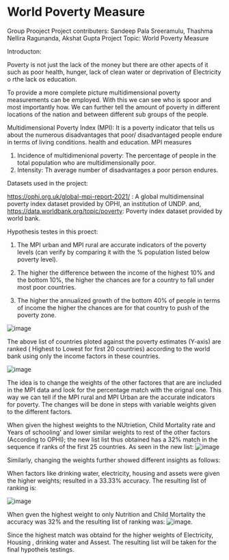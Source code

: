 # World Poverty Measure
Group Prooject
Project contributers: Sandeep Pala Sreeramulu, Thashma Nellira Ragunanda, Akshat Gupta
Project Topic: World Poverty Measure

Introducton:

Poverty is not just the lack of the money but there are other apects of it such as  poor health, hunger, lack of clean water or deprivation of Electricity o rthe lack os education.

To provide a more complete picture multidimensional poverty measurements can be employed. With this we can see who is spoor and most importantly how. We can further tell the amount of poverty in different locations of the nation and between different sub groups of the people.

Multidimensional Poverty Index (MPI):
It is a poverty indicator that tells us about the numerous disadvantages that poor/ disadvantaged people endure in  terms of living conditions. health and education.
MPI measures 
1. Incidence of multidimenional poverty: The percentage of people in the total population who are multidimensionally poor.
3. Intensity: Th average number of disadvantages a poor person endures.

Datasets used in the project:

https://ophi.org.uk/global-mpi-report-2021/ : A global multidimensinal poverty index dataset provided by OPHI, an institution of UNDP.
and,
https://data.worldbank.org/topic/poverty: Poverty index dataset provided by world bank.

Hypothesis testes in this proect:
1. The MPI urban and MPI rural are accurate indicators of the poverty levels (can verify by comparing it with the % population listed below poverty level).

2. The higher the difference between the income of the highest 10% and the bottom 10%, the higher the chances are for a country to fall under most poor countries.

3. The higher the annualized growth of the bottom 40% of people in terms of income the higher the chances are for that country to push of the poverty zone.

![image](https://user-images.githubusercontent.com/89531599/145722362-0514df23-de91-495f-88d7-525880b562ff.png)


The above list of countries ploted against the poverty estimates (Y-axis) are ranked ( Highest to Lowest for first 20 countries) according to the world bank using only the income factors in these countries. 

![image](https://user-images.githubusercontent.com/89531599/145723253-72932603-01b0-49ec-9ca8-6bddf11084f7.png)

The idea is to change the weights of the other factores that are are included in the MPI data and look for the percentage match with the orignal one. This way we can tell if the MPI rural and MPI Urban are the accurate indicators for poverty. The changes will be done in steps with variable weights given to the different factors. 

When given the highest weights to the NUtrietion, Child Mortality rate and Years of schooling' and lower similar weights to rest of the other factors (According to OPHI); the new list list thus obtained has a 32% match in the sequence if ranks of the first 25 countries. As seen in the new list:
![image](https://user-images.githubusercontent.com/89531599/145723293-46ceff80-86fc-4469-806c-aff17def4600.png)

Similarly, changing the weights further showed different insights as follows: 

When factors like drinking water, electricity, housing and assets were given the higher weights; resulted in a 33.33% accuracy. The resulting list of ranking is:

![image](https://user-images.githubusercontent.com/89531599/145723672-f4afb098-c48d-4494-a797-c978241814c8.png)

When gven the highest weight to only Nutrition and Child Mortality the accuracy was 32% and the resulting list of ranking was:
![image](https://user-images.githubusercontent.com/89531599/145723710-c94f57d3-43a0-4444-adae-4e4b8061ae87.png). 

Since the highest match was obtaind for the higher weights of Electricity, Housing , drinking water and Assest. The resulting list will be taken for the final hypotheis testings.






